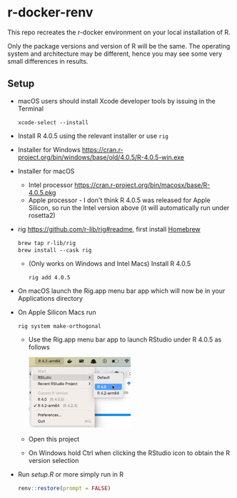 # r-docker-renv
 
This repo recreates the r-docker environment on your local installation of R.

Only the package versions and version of R will be the same. The operating system and architecture may be different, hence you may see some very small differences in results.

## Setup

* macOS users should install Xcode developer tools by issuing in the Terminal
  ```
  xcode-select --install
  ```
* Install R 4.0.5 using the relevant installer or use `rig`
* Installer for Windows <https://cran.r-project.org/bin/windows/base/old/4.0.5/R-4.0.5-win.exe>
* Installer for macOS
  * Intel processor <https://cran.r-project.org/bin/macosx/base/R-4.0.5.pkg>
  * Apple processor - I don't think R 4.0.5 was released for Apple Silicon, so run the Intel version above (it will automatically run under rosetta2)
* rig <https://github.com/r-lib/rig#readme>, first install [Homebrew](https://brew.sh/)
  ```
  brew tap r-lib/rig
  brew install --cask rig
  ```
  * (Only works on Windows and Intel Macs) Install R 4.0.5
    ```
    rig add 4.0.5
    ```

* On macOS launch the Rig.app menu bar app which will now be in your Applications directory
* On Apple Silicon Macs run
  ```
  rig system make-orthogonal
  ```
  * Use the Rig.app menu bar app to launch RStudio under R 4.0.5 as follows

    <img src="img/rig-example.png" width=50%>
  * Open this project
  * On Windows hold Ctrl when clicking the RStudio icon to obtain the R version selection

* Run *setup.R* or more simply run in R
  ```r
  renv::restore(prompt = FALSE)
  ```

